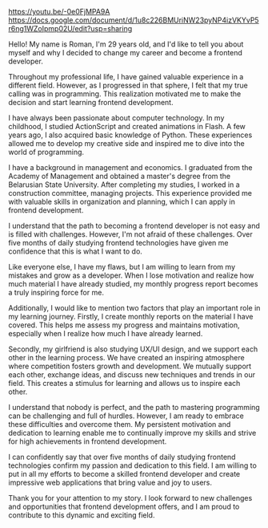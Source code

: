 https://youtu.be/-0e0FjMPA9A
https://docs.google.com/document/d/1u8c226BMUriNW23pyNP4izVKYvP5r6ng1WZoIpmp02U/edit?usp=sharing

Hello! My name is Roman, I'm 29 years old, and I'd like to tell you about myself and why I decided to change my career and become a frontend developer.

Throughout my professional life, I have gained valuable experience in a different field. However, as I progressed in that sphere, I felt that my true calling was in programming. This realization motivated me to make the decision and start learning frontend development.

I have always been passionate about computer technology. In my childhood, I studied ActionScript and created animations in Flash. A few years ago, I also acquired basic knowledge of Python. These experiences allowed me to develop my creative side and inspired me to dive into the world of programming.

I have a background in management and economics. I graduated from the Academy of Management and obtained a master's degree from the Belarusian State University. After completing my studies, I worked in a construction committee, managing projects. This experience provided me with valuable skills in organization and planning, which I can apply in frontend development.

I understand that the path to becoming a frontend developer is not easy and is filled with challenges. However, I'm not afraid of these challenges. Over five months of daily studying frontend technologies have given me confidence that this is what I want to do.

Like everyone else, I have my flaws, but I am willing to learn from my mistakes and grow as a developer. When I lose motivation and realize how much material I have already studied, my monthly progress report becomes a truly inspiring force for me.

Additionally, I would like to mention two factors that play an important role in my learning journey. Firstly, I create monthly reports on the material I have covered. This helps me assess my progress and maintains motivation, especially when I realize how much I have already learned.

Secondly, my girlfriend is also studying UX/UI design, and we support each other in the learning process. We have created an inspiring atmosphere where competition fosters growth and development. We mutually support each other, exchange ideas, and discuss new techniques and trends in our field. This creates a stimulus for learning and allows us to inspire each other.

I understand that nobody is perfect, and the path to mastering programming can be challenging and full of hurdles. However, I am ready to embrace these difficulties and overcome them. My persistent motivation and dedication to learning enable me to continually improve my skills and strive for high achievements in frontend development.

I can confidently say that over five months of daily studying frontend technologies confirm my passion and dedication to this field. I am willing to put in all my efforts to become a skilled frontend developer and create impressive web applications that bring value and joy to users.

Thank you for your attention to my story. I look forward to new challenges and opportunities that frontend development offers, and I am proud to contribute to this dynamic and exciting field.